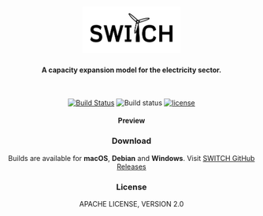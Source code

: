 <div align="center">

<h1>
  <img src="./src/public/assets/img/logo-b.png" alt="SWITCH" width="200">
  <h4>A capacity expansion model for the electricity sector.</h4>
  <br>
</h1>

<p>
  <a href="https://travis-ci.org/LexieCore/test"><img src="https://travis-ci.com/LexieCore/test.svg?token=Hrz4Yuyp2x9BS2wSqwRH&branch=master" alt="Build Status"></a>
  <a ><img src="https://img.shields.io/github/downloads/LexieCore/test/latest/total.svg" alt="Build status"></a>
  <a href="https://github.com/Switch-Mexico/SWITCH/blob/master/LICENSE"><img src="https://img.shields.io/badge/License-Apache%20v2-pink.svg" alt="license"></a>
</p>

<h4>Preview</h4>

<h3>Download</h3>
<p>Builds are available for <strong>macOS</strong>, <strong>Debian</strong> and <strong>Windows</strong>. Visit <a href="https://github.com/Switch-Mexico/SWITCH/releases">SWITCH GitHub Releases</a></p>


<h3>License</h3>
<p>APACHE LICENSE, VERSION 2.0</p>

</div>
